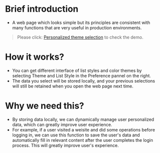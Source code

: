 # Brief introduction

- A web page which looks simple but its principles are consistent with many functions that are very useful in production environments.
> Please click: [Personalized theme selection](https://qingjieshen.github.io/locolStorage-theme-switch/) to check the demo.

# How it works?
- You can get different interface of list styles and color themes by selecting Theme and List Style in the Preference pannel on the right.
- The data you select will be stored locally, and your previous selections will still be retained when you open the web page next time.

# Why we need this?
- By storing data locally, we can dynamically manage user personalized data, which can greatly improve user experience.
- For example, if a user visited a weisite and did some operations before logging in, we can use this function to save the user's data and automatically fill in relevant content after the user completes the login process. This will greatly improve user's experience.
